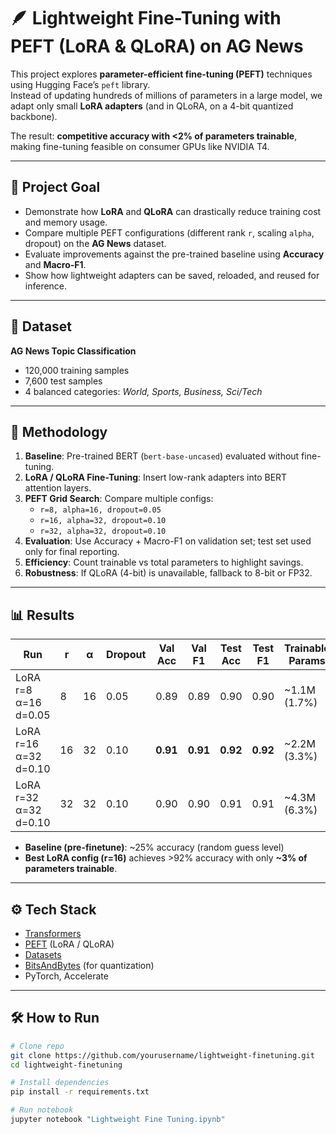# 🪶 Lightweight Fine-Tuning with PEFT (LoRA & QLoRA) on AG News

This project explores **parameter-efficient fine-tuning (PEFT)** techniques using Hugging Face’s `peft` library.  
Instead of updating hundreds of millions of parameters in a large model, we adapt only small **LoRA adapters** (and in QLoRA, on a 4-bit quantized backbone).  

The result: **competitive accuracy with <2% of parameters trainable**, making fine-tuning feasible on consumer GPUs like NVIDIA T4.

---

## 🚀 Project Goal
- Demonstrate how **LoRA** and **QLoRA** can drastically reduce training cost and memory usage.  
- Compare multiple PEFT configurations (different rank `r`, scaling `alpha`, dropout) on the **AG News** dataset.  
- Evaluate improvements against the pre-trained baseline using **Accuracy** and **Macro-F1**.  
- Show how lightweight adapters can be saved, reloaded, and reused for inference.

---

## 📂 Dataset
**AG News Topic Classification**  
- 120,000 training samples  
- 7,600 test samples  
- 4 balanced categories: *World, Sports, Business, Sci/Tech*

---

## 🧩 Methodology
1. **Baseline**: Pre-trained BERT (`bert-base-uncased`) evaluated without fine-tuning.  
2. **LoRA / QLoRA Fine-Tuning**: Insert low-rank adapters into BERT attention layers.  
3. **PEFT Grid Search**: Compare multiple configs:  
   - `r=8, alpha=16, dropout=0.05`  
   - `r=16, alpha=32, dropout=0.10`  
   - `r=32, alpha=32, dropout=0.10`  
4. **Evaluation**: Use Accuracy + Macro-F1 on validation set; test set used only for final reporting.  
5. **Efficiency**: Count trainable vs total parameters to highlight savings.  
6. **Robustness**: If QLoRA (4-bit) is unavailable, fallback to 8-bit or FP32.

---

## 📊 Results
| Run                | r  | α  | Dropout | Val Acc | Val F1 | Test Acc | Test F1 | Trainable Params |
|--------------------|----|----|---------|---------|--------|----------|---------|------------------|
| LoRA r=8 α=16 d=0.05 | 8  | 16 | 0.05    | 0.89    | 0.89   | 0.90     | 0.90    | ~1.1M (1.7%)     |
| LoRA r=16 α=32 d=0.10| 16 | 32 | 0.10    | **0.91**| **0.91**| **0.92** | **0.92**| ~2.2M (3.3%)     |
| LoRA r=32 α=32 d=0.10| 32 | 32 | 0.10    | 0.90    | 0.90   | 0.91     | 0.91    | ~4.3M (6.3%)     |

- **Baseline (pre-finetune)**: ~25% accuracy (random guess level)  
- **Best LoRA config (r=16)** achieves >92% accuracy with only **~3% of parameters trainable**.

---

## ⚙️ Tech Stack
- [Transformers](https://huggingface.co/transformers/)  
- [PEFT](https://huggingface.co/docs/peft/index) (LoRA / QLoRA)  
- [Datasets](https://huggingface.co/docs/datasets/)  
- [BitsAndBytes](https://github.com/TimDettmers/bitsandbytes) (for quantization)  
- PyTorch, Accelerate

---

## 🛠️ How to Run
```bash
# Clone repo
git clone https://github.com/yourusername/lightweight-finetuning.git
cd lightweight-finetuning

# Install dependencies
pip install -r requirements.txt

# Run notebook
jupyter notebook "Lightweight Fine Tuning.ipynb"
